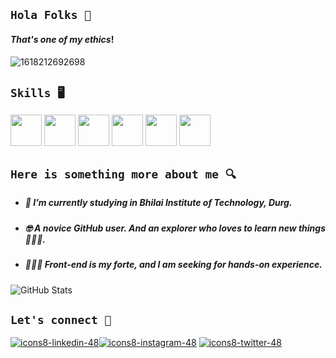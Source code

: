 ## `Hola Folks 👋`

#### _That's one of my ethics_!
![1618212692698](https://user-images.githubusercontent.com/97127815/158718742-fce7c3c4-3b39-4980-a84c-552e973462a5.jpg)


## `Skills 🖥️`
<p><img src="https://user-images.githubusercontent.com/97127815/158718870-dfcf9f30-badb-4b60-89dc-197b781c431e.png" heigth=50 width=50>
<img src="https://user-images.githubusercontent.com/97127815/158718892-2062c81c-88b8-46de-a264-54ca9f346ed1.png" heigth=50 width=50>
<img src="https://user-images.githubusercontent.com/97127815/158718913-e373b191-e2b9-448b-8bdf-49d51695baf0.png" heigth=50 width=50>
<img src="https://user-images.githubusercontent.com/97127815/158724469-f34d785c-8c5c-4888-828b-952ac5f09926.png" heigth=50 width=50>
<img src="https://user-images.githubusercontent.com/97127815/158722609-efd64f7b-1cd0-420f-b738-ddcd03bded6e.png" heigth=50 width=50>
<img src="https://user-images.githubusercontent.com/97127815/158750101-333d6bf3-01a4-4ef0-a9c5-07e9572e2431.png" height=50 width=50></p>



## `Here is something more about me 🔍`

- ##### 🏫 I’m currently studying in Bhilai Institute of Technology, Durg.
- ##### 🤓 A novice GitHub user. And an explorer who loves to learn new things 👩🏻‍💻.  
- ##### 👩🏻‍🏫 Front-end is my forte, and I am seeking for hands-on experience.

![GitHub Stats](https://github-readme-stats.vercel.app/api?username=Yukti-J&theme=radical)

## `Let's connect 🔗`

[![icons8-linkedin-48](https://user-images.githubusercontent.com/97127815/158718966-fcd7385b-ecb4-4335-aaa7-fe52a5cbf5fa.png)](www.linkedin.com/in/yukti-jhawar-2002)[![icons8-instagram-48](https://user-images.githubusercontent.com/97127815/158719694-bd2b5c12-17fd-4b91-86fa-b2d7151caed1.png)](https://www.instagram.com/yukti_3004/) [![icons8-twitter-48](https://user-images.githubusercontent.com/97127815/158719760-82009319-6db6-4f53-9869-9abf44fbe918.png)](https://twitter.com/JhawarYukti)
